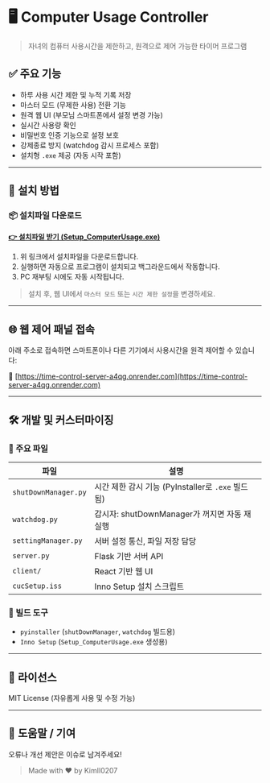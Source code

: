 # 🖥️ Computer Usage Controller

> 자녀의 컴퓨터 사용시간을 제한하고, 원격으로 제어 가능한 타이머 프로그램

## ✅ 주요 기능

- 하루 사용 시간 제한 및 누적 기록 저장
- 마스터 모드 (무제한 사용) 전환 기능
- 원격 웹 UI (부모님 스마트폰에서 설정 변경 가능)
- 실시간 사용량 확인
- 비밀번호 인증 기능으로 설정 보호
- 강제종료 방지 (watchdog 감시 프로세스 포함)
- 설치형 `.exe` 제공 (자동 시작 포함)

---

## 🚀 설치 방법

### 📦 설치파일 다운로드

**[👉 설치파일 받기 (Setup_ComputerUsage.exe)](https://github.com/YourUsername/time-control-server/releases/latest)**

1. 위 링크에서 설치파일을 다운로드합니다.
2. 실행하면 자동으로 프로그램이 설치되고 백그라운드에서 작동합니다.
3. PC 재부팅 시에도 자동 시작됩니다.

> 설치 후, 웹 UI에서 `마스터 모드` 또는 `시간 제한 설정`을 변경하세요.

---

## 🌐 웹 제어 패널 접속

아래 주소로 접속하면 스마트폰이나 다른 기기에서 사용시간을 원격 제어할 수 있습니다:

🔗 [https://time-control-server-a4qg.onrender.com](https://time-control-server-a4qg.onrender.com)

---

## 🛠 개발 및 커스터마이징

### 🔧 주요 파일

| 파일 | 설명 |
|------|------|
| `shutDownManager.py` | 시간 제한 감시 기능 (PyInstaller로 `.exe` 빌드됨) |
| `watchdog.py` | 감시자: shutDownManager가 꺼지면 자동 재실행 |
| `settingManager.py` | 서버 설정 통신, 파일 저장 담당 |
| `server.py` | Flask 기반 서버 API |
| `client/` | React 기반 웹 UI |
| `cucSetup.iss` | Inno Setup 설치 스크립트 |

### 🧱 빌드 도구
- `pyinstaller` (`shutDownManager`, `watchdog` 빌드용)
- `Inno Setup` (`Setup_ComputerUsage.exe` 생성용)

---

## 📄 라이선스

MIT License (자유롭게 사용 및 수정 가능)

---

## 🙋 도움말 / 기여

오류나 개선 제안은 이슈로 남겨주세요!

> Made with ❤️ by KimIl0207
